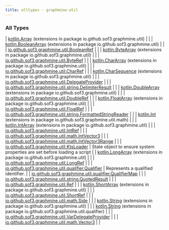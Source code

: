```yaml
---
title: alltypes - graphmine-util
---
```


### All Types

| [kotlin.Array](../io.github.sof3.graphmine.util/kotlin.-array/index.html) (extensions in package io.github.sof3.graphmine.util) |  |
| [kotlin.BooleanArray](../io.github.sof3.graphmine.util/kotlin.-boolean-array/index.html) (extensions in package io.github.sof3.graphmine.util) |  |
| [io.github.sof3.graphmine.util.BooleanRef](../io.github.sof3.graphmine.util/-boolean-ref/index.html) |  |
| [kotlin.ByteArray](../io.github.sof3.graphmine.util/kotlin.-byte-array/index.html) (extensions in package io.github.sof3.graphmine.util) |  |
| [io.github.sof3.graphmine.util.ByteRef](../io.github.sof3.graphmine.util/-byte-ref/index.html) |  |
| [kotlin.CharArray](../io.github.sof3.graphmine.util/kotlin.-char-array/index.html) (extensions in package io.github.sof3.graphmine.util) |  |
| [io.github.sof3.graphmine.util.CharRef](../io.github.sof3.graphmine.util/-char-ref/index.html) |  |
| [kotlin.CharSequence](../io.github.sof3.graphmine.util/kotlin.-char-sequence/index.html) (extensions in package io.github.sof3.graphmine.util) |  |
| [io.github.sof3.graphmine.util.DelegateProvider](../io.github.sof3.graphmine.util/-delegate-provider/index.html) |  |
| [io.github.sof3.graphmine.util.string.DelimiterResult](../io.github.sof3.graphmine.util.string/-delimiter-result/index.html) |  |
| [kotlin.DoubleArray](../io.github.sof3.graphmine.util/kotlin.-double-array/index.html) (extensions in package io.github.sof3.graphmine.util) |  |
| [io.github.sof3.graphmine.util.DoubleRef](../io.github.sof3.graphmine.util/-double-ref/index.html) |  |
| [kotlin.FloatArray](../io.github.sof3.graphmine.util/kotlin.-float-array/index.html) (extensions in package io.github.sof3.graphmine.util) |  |
| [io.github.sof3.graphmine.util.FloatRef](../io.github.sof3.graphmine.util/-float-ref/index.html) |  |
| [io.github.sof3.graphmine.util.string.FormattedStringReader](../io.github.sof3.graphmine.util.string/-formatted-string-reader/index.html) |  |
| [kotlin.Int](../io.github.sof3.graphmine.util.math/kotlin.-int/index.html) (extensions in package io.github.sof3.graphmine.util.math) |  |
| [kotlin.IntArray](../io.github.sof3.graphmine.util/kotlin.-int-array/index.html) (extensions in package io.github.sof3.graphmine.util) |  |
| [io.github.sof3.graphmine.util.IntRef](../io.github.sof3.graphmine.util/-int-ref/index.html) |  |
| [io.github.sof3.graphmine.util.math.IntVector3](../io.github.sof3.graphmine.util.math/-int-vector3/index.html) |  |
| [io.github.sof3.graphmine.util.math.IntVector3Range](../io.github.sof3.graphmine.util.math/-int-vector3-range/index.html) |  |
| [io.github.sof3.graphmine.util.KtsLoader](../io.github.sof3.graphmine.util/-kts-loader/index.html) | State object to ensure system properties are set before loading a script |
| [kotlin.LongArray](../io.github.sof3.graphmine.util/kotlin.-long-array/index.html) (extensions in package io.github.sof3.graphmine.util) |  |
| [io.github.sof3.graphmine.util.LongRef](../io.github.sof3.graphmine.util/-long-ref/index.html) |  |
| [io.github.sof3.graphmine.util.qualifier.Qualifier](../io.github.sof3.graphmine.util.qualifier/-qualifier/index.html) | Represents a qualified identifier. |
| [io.github.sof3.graphmine.util.qualifier.QualifierMap](../io.github.sof3.graphmine.util.qualifier/-qualifier-map/index.html) |  |
| [io.github.sof3.graphmine.util.string.QuotedResult](../io.github.sof3.graphmine.util.string/-quoted-result/index.html) |  |
| [io.github.sof3.graphmine.util.Ref](../io.github.sof3.graphmine.util/-ref/index.html) |  |
| [kotlin.ShortArray](../io.github.sof3.graphmine.util/kotlin.-short-array/index.html) (extensions in package io.github.sof3.graphmine.util) |  |
| [io.github.sof3.graphmine.util.ShortRef](../io.github.sof3.graphmine.util/-short-ref/index.html) |  |
| [io.github.sof3.graphmine.util.math.Side](../io.github.sof3.graphmine.util.math/-side/index.html) |  |
| [kotlin.String](../io.github.sof3.graphmine.util/kotlin.-string/index.html) (extensions in package io.github.sof3.graphmine.util) |  |
| [kotlin.String](../io.github.sof3.graphmine.util.qualifier/kotlin.-string/index.html) (extensions in package io.github.sof3.graphmine.util.qualifier) |  |
| [io.github.sof3.graphmine.util.VarDelegateProvider](../io.github.sof3.graphmine.util/-var-delegate-provider/index.html) |  |
| [io.github.sof3.graphmine.util.math.Vector3](../io.github.sof3.graphmine.util.math/-vector3/index.html) |  |

